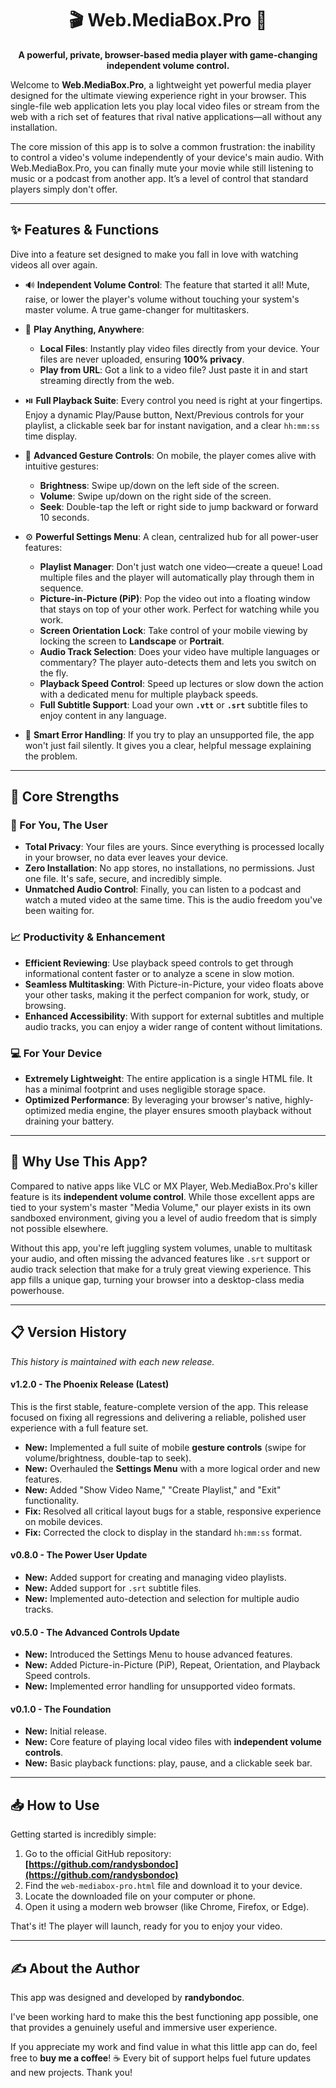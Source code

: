 <div align="center">

# 🎬 Web.MediaBox.Pro 🚀

**A powerful, private, browser-based media player with game-changing independent volume control.**

</div>

Welcome to **Web.MediaBox.Pro**, a lightweight yet powerful media player designed for the ultimate viewing experience right in your browser. This single-file web application lets you play local video files or stream from the web with a rich set of features that rival native applications—all without any installation.

The core mission of this app is to solve a common frustration: the inability to control a video's volume independently of your device's main audio. With Web.MediaBox.Pro, you can finally mute your movie while still listening to music or a podcast from another app. It’s a level of control that standard players simply don't offer.

---
## ✨ Features & Functions

Dive into a feature set designed to make you fall in love with watching videos all over again.

* 🔊 **Independent Volume Control**: The feature that started it all! Mute, raise, or lower the player's volume without touching your system's master volume. A true game-changer for multitaskers.

* 📂 **Play Anything, Anywhere**:
    * **Local Files**: Instantly play video files directly from your device. Your files are never uploaded, ensuring **100% privacy**.
    * **Play from URL**: Got a link to a video file? Just paste it in and start streaming directly from the web.

* ⏯️ **Full Playback Suite**: Every control you need is right at your fingertips. Enjoy a dynamic Play/Pause button, Next/Previous controls for your playlist, a clickable seek bar for instant navigation, and a clear `hh:mm:ss` time display.

* 📱 **Advanced Gesture Controls**: On mobile, the player comes alive with intuitive gestures:
    * **Brightness**: Swipe up/down on the left side of the screen.
    * **Volume**: Swipe up/down on the right side of the screen.
    * **Seek**: Double-tap the left or right side to jump backward or forward 10 seconds.

* ⚙️ **Powerful Settings Menu**: A clean, centralized hub for all power-user features:
    * **Playlist Manager**: Don't just watch one video—create a queue! Load multiple files and the player will automatically play through them in sequence.
    * **Picture-in-Picture (PiP)**: Pop the video out into a floating window that stays on top of your other work. Perfect for watching while you work.
    * **Screen Orientation Lock**: Take control of your mobile viewing by locking the screen to **Landscape** or **Portrait**.
    * **Audio Track Selection**: Does your video have multiple languages or commentary? The player auto-detects them and lets you switch on the fly.
    * **Playback Speed Control**: Speed up lectures or slow down the action with a dedicated menu for multiple playback speeds.
    * **Full Subtitle Support**: Load your own **`.vtt`** or **`.srt`** subtitle files to enjoy content in any language.

* 🧠 **Smart Error Handling**: If you try to play an unsupported file, the app won't just fail silently. It gives you a clear, helpful message explaining the problem.

---
## 💪 Core Strengths

### 👤 For You, The User
* **Total Privacy**: Your files are yours. Since everything is processed locally in your browser, no data ever leaves your device.
* **Zero Installation**: No app stores, no installations, no permissions. Just one file. It's safe, secure, and incredibly simple.
* **Unmatched Audio Control**: Finally, you can listen to a podcast and watch a muted video at the same time. This is the audio freedom you've been waiting for.

### 📈 Productivity & Enhancement
* **Efficient Reviewing**: Use playback speed controls to get through informational content faster or to analyze a scene in slow motion.
* **Seamless Multitasking**: With Picture-in-Picture, your video floats above your other tasks, making it the perfect companion for work, study, or browsing.
* **Enhanced Accessibility**: With support for external subtitles and multiple audio tracks, you can enjoy a wider range of content without limitations.

### 💻 For Your Device
* **Extremely Lightweight**: The entire application is a single HTML file. It has a minimal footprint and uses negligible storage space.
* **Optimized Performance**: By leveraging your browser's native, highly-optimized media engine, the player ensures smooth playback without draining your battery.

---
## 🤔 Why Use This App?

Compared to native apps like VLC or MX Player, Web.MediaBox.Pro's killer feature is its **independent volume control**. While those excellent apps are tied to your system's master "Media Volume," our player exists in its own sandboxed environment, giving you a level of audio freedom that is simply not possible elsewhere.

Without this app, you're left juggling system volumes, unable to multitask your audio, and often missing the advanced features like `.srt` support or audio track selection that make for a truly great viewing experience. This app fills a unique gap, turning your browser into a desktop-class media powerhouse.

---
## 📋 Version History

*This history is maintained with each new release.*

#### **v1.2.0 - The Phoenix Release (Latest)**
This is the first stable, feature-complete version of the app. This release focused on fixing all regressions and delivering a reliable, polished user experience with a full feature set.
* **New:** Implemented a full suite of mobile **gesture controls** (swipe for volume/brightness, double-tap to seek).
* **New:** Overhauled the **Settings Menu** with a more logical order and new features.
* **New:** Added "Show Video Name," "Create Playlist," and "Exit" functionality.
* **Fix:** Resolved all critical layout bugs for a stable, responsive experience on mobile devices.
* **Fix:** Corrected the clock to display in the standard `hh:mm:ss` format.

#### **v0.8.0 - The Power User Update**
* **New:** Added support for creating and managing video playlists.
* **New:** Added support for `.srt` subtitle files.
* **New:** Implemented auto-detection and selection for multiple audio tracks.

#### **v0.5.0 - The Advanced Controls Update**
* **New:** Introduced the Settings Menu to house advanced features.
* **New:** Added Picture-in-Picture (PiP), Repeat, Orientation, and Playback Speed controls.
* **New:** Implemented error handling for unsupported video formats.

#### **v0.1.0 - The Foundation**
* **New:** Initial release.
* **New:** Core feature of playing local video files with **independent volume controls**.
* **New:** Basic playback functions: play, pause, and a clickable seek bar.

---
## 📥 How to Use

Getting started is incredibly simple:

1.  Go to the official GitHub repository: **[https://github.com/randysbondoc](https://github.com/randysbondoc)**
2.  Find the `web-mediabox-pro.html` file and download it to your device.
3.  Locate the downloaded file on your computer or phone.
4.  Open it using a modern web browser (like Chrome, Firefox, or Edge).

That's it! The player will launch, ready for you to enjoy your video.

---
## ✍️ About the Author

This app was designed and developed by **randybondoc**.

I've been working hard to make this the best functioning app possible, one that provides a genuinely useful and immersive user experience.

If you appreciate my work and find value in what this little app can do, feel free to **buy me a coffee**! ☕ Every bit of support helps fuel future updates and new projects. Thank you!

</div>

